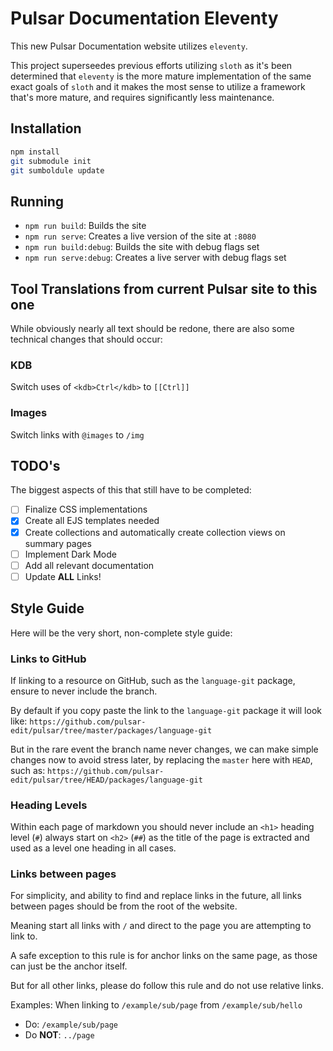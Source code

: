 # Pulsar Documentation Eleventy

This new Pulsar Documentation website utilizes `eleventy`.

This project superseedes previous efforts utilizing `sloth` as it's been determined that `eleventy` is the more mature implementation of the same exact goals of `sloth` and it makes the most sense to utilize a framework that's more mature, and requires significantly less maintenance.

## Installation

```bash
npm install
git submodule init
git sumboldule update
```

## Running

* `npm run build`: Builds the site
* `npm run serve`: Creates a live version of the site at `:8080`
* `npm run build:debug`: Builds the site with debug flags set
* `npm run serve:debug`: Creates a live server with debug flags set

## Tool Translations from current Pulsar site to this one

While obviously nearly all text should be redone, there are also some technical changes that should occur:

### KDB

Switch uses of `<kdb>Ctrl</kdb>` to `[[Ctrl]]`

### Images

Switch links with `@images` to `/img`

## TODO's

The biggest aspects of this that still have to be completed:

- [ ] Finalize CSS implementations
- [X] Create all EJS templates needed
- [X] Create collections and automatically create collection views on summary pages
- [ ] Implement Dark Mode
- [ ] Add all relevant documentation
- [ ] Update **ALL** Links!

## Style Guide

Here will be the very short, non-complete style guide:

### Links to GitHub

If linking to a resource on GitHub, such as the `language-git` package, ensure to never include the branch.

By default if you copy paste the link to the `language-git` package it will look like:
  `https://github.com/pulsar-edit/pulsar/tree/master/packages/language-git`

But in the rare event the branch name never changes, we can make simple changes now to avoid stress later, by replacing the `master` here with `HEAD`, such as:
  `https://github.com/pulsar-edit/pulsar/tree/HEAD/packages/language-git`

### Heading Levels

Within each page of markdown you should never include an `<h1>` heading level (`#`) always start on `<h2>` (`##`) as the title of the page is extracted and used as a level one heading in all cases.

### Links between pages

For simplicity, and ability to find and replace links in the future, all links between pages should be from the root of the website.

Meaning start all links with `/` and direct to the page you are attempting to link to.

A safe exception to this rule is for anchor links on the same page, as those can just be the anchor itself.

But for all other links, please do follow this rule and do not use relative links.

Examples: When linking to `/example/sub/page` from `/example/sub/hello`
  - Do: `/example/sub/page`
  - Do **NOT**: `../page`
